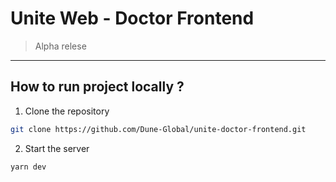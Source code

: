 # Unite Web - Doctor Frontend

> Alpha relese

---

## How to run project locally ?

1. Clone the repository

```bash
git clone https://github.com/Dune-Global/unite-doctor-frontend.git
```

2. Start the server

```bash
yarn dev
```
